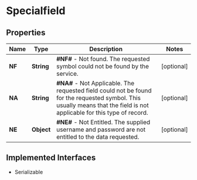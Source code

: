 

# Specialfield


## Properties

Name | Type | Description | Notes
------------ | ------------- | ------------- | -------------
**NF** | **String** | **#NF#** - Not found. The requested symbol could not be found by the service. |  [optional]
**NA** | **String** | **#NA#** - Not Applicable. The requested field could not be found for the requested symbol. This usually means that the field is not applicable for this type of record. |  [optional]
**NE** | **Object** | **#NE#** - Not Entitled. The supplied username and password are not entitled to the data requested. |  [optional]


## Implemented Interfaces

* Serializable


